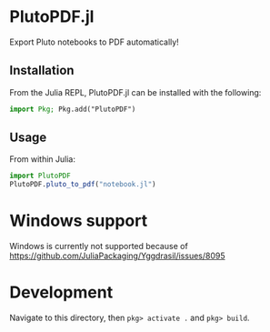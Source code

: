 # PlutoPDF.jl

Export Pluto notebooks to PDF automatically!

## Installation

From the Julia REPL, PlutoPDF.jl can be installed with the following:

```julia
import Pkg; Pkg.add("PlutoPDF")
```

## Usage

From within Julia:

```julia
import PlutoPDF
PlutoPDF.pluto_to_pdf("notebook.jl")
```

# Windows support

Windows is currently not supported because of https://github.com/JuliaPackaging/Yggdrasil/issues/8095

# Development

Navigate to this directory, then `pkg> activate .` and `pkg> build`.
